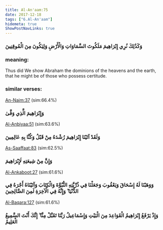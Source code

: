```yaml
---
title: Al-An'aam:75
date: 2017-12-18
tags: ["6.Al-An'aam"]
hidemeta: true 
ShowPostNavLinks: true 
---
```

### وَكَذَٰلِكَ نُرِي إِبْرَاهِيمَ مَلَكُوتَ السَّمَاوَاتِ وَالْأَرْضِ وَلِيَكُونَ مِنَ الْمُوقِنِينَ
### meaning: 
Thus did We show Abraham the dominions of the heavens and the earth, that he might be of those who possess certitude.
### similar verses: 

[An-Najm:37](/53/37) (sim:66.4%)

### وَإِبْرَاهِيمَ الَّذِي وَفَّىٰ

[Al-Anbiyaa:51](/21/51) (sim:63.6%)

### وَلَقَدْ آتَيْنَا إِبْرَاهِيمَ رُشْدَهُ مِنْ قَبْلُ وَكُنَّا بِهِ عَالِمِينَ

[As-Saaffaat:83](/37/83) (sim:62.5%)

### وَإِنَّ مِنْ شِيعَتِهِ لَإِبْرَاهِيمَ

[Al-Ankaboot:27](/29/27) (sim:61.6%)

### وَوَهَبْنَا لَهُ إِسْحَاقَ وَيَعْقُوبَ وَجَعَلْنَا فِي ذُرِّيَّتِهِ النُّبُوَّةَ وَالْكِتَابَ وَآتَيْنَاهُ أَجْرَهُ فِي الدُّنْيَا ۖ وَإِنَّهُ فِي الْآخِرَةِ لَمِنَ الصَّالِحِينَ

[Al-Baqara:127](/2/127) (sim:61.6%)

### وَإِذْ يَرْفَعُ إِبْرَاهِيمُ الْقَوَاعِدَ مِنَ الْبَيْتِ وَإِسْمَاعِيلُ رَبَّنَا تَقَبَّلْ مِنَّا ۖ إِنَّكَ أَنْتَ السَّمِيعُ الْعَلِيمُ
